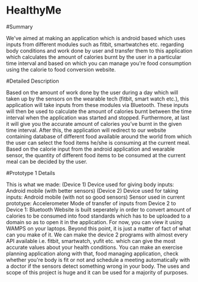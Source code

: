 # HealthyMe

#Summary

We've aimed at making an application which is android based which uses inputs from different modules such as fitbit, smartwatches etc. regarding body conditions and work done by user and transfer them to this application which calculates the amount of calories burnt by the user in a particular time interval and based on which you can manage you're food consumption using the calorie to food conversion website.

#Detailed Description

Based on the amount of work done by the user during a day which will taken up by the sensors on the wearable tech (fitbit, smart watch etc.), this application will take inputs from these modules via Bluetooth. These inputs will then be used to calculate the amount of calories burnt between the time interval when the application was started and stopped. Furthermore, at last it will give you the accurate amount of calories you’ve burnt in the given time interval. After this, the application will redirect to our website containing database of different food available around the world from which the user can select the food items he/she is consuming at the current meal. Based on the calorie input from the android application and wearable sensor, the quantity of different food items to be consumed at the current meal can be decided by the user.

#Prototype 1 Details

This is what we made: (Device 1) Device used for giving body inputs: Android mobile (with better sensors) (Device 2) Device used for taking inputs: Android mobile (with not so good sensors) Sensor used in current prototype: Accelerometer Mode of transfer of inputs from Device 2 to Device 1: Bluetooth Website is built seperately in order to convert amount of calories to be consumed into food standards which has to be uploaded to a domain so as to open it in the application. For now, you can view it using WAMPS on your laptops. Beyond this point, it is just a matter of fact of what can you make of it. We can make the device 2 programs with almost every API available i.e. fitbit, smartwatch, yufit etc. which can give the most accurate values about your health conditions. You can make an exercise planning application along with that, food managing application, check whether you're body is fit or not and schedule a meeting automatically with a doctor if the sensors detect something wrong in your body. The uses and scope of this project is huge and it can be used for a majority of purposes.
